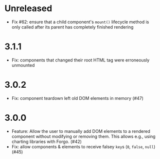 # Unreleased

- Fix #62: ensure that a child component's `mount()` lifecycle method is only called after its parent has completely finished rendering

# 3.1.1
- Fix: components that changed their root HTML tag were erroneously unmounted

# 3.0.2
- Fix: component teardown left old DOM elements in memory (#47)

# 3.0.0

- Feature: Allow the user to manually add DOM elements to a rendered component without modifying or removing them. This allows e.g., using charting libraries with Forgo. (#42)
- Fix: allow components & elements to receive falsey `key`s (`0`, `false`, `null`) (#45)
